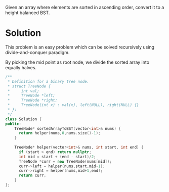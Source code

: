 Given an array where elements are sorted in ascending order, convert it to a height balanced BST.

# Solution

This problem is an easy problem which can be solved recursively using divide-and-conquer paradigm.

By picking the mid point as root node, we divide the sorted array into equally halves.


```cpp
/**
 * Definition for a binary tree node.
 * struct TreeNode {
 *     int val;
 *     TreeNode *left;
 *     TreeNode *right;
 *     TreeNode(int x) : val(x), left(NULL), right(NULL) {}
 * };
 */
class Solution {
public:
    TreeNode* sortedArrayToBST(vector<int>& nums) {
      return helper(nums,0,nums.size()-1);
    }
    
    TreeNode* helper(vector<int>& nums, int start, int end) {
      if (start > end) return nullptr;
      int mid = start + (end - start)/2;
      TreeNode *curr = new TreeNode(nums[mid]);
      curr->left = helper(nums,start,mid-1);
      curr->right = helper(nums,mid+1,end);
      return curr;
    }
};
```
